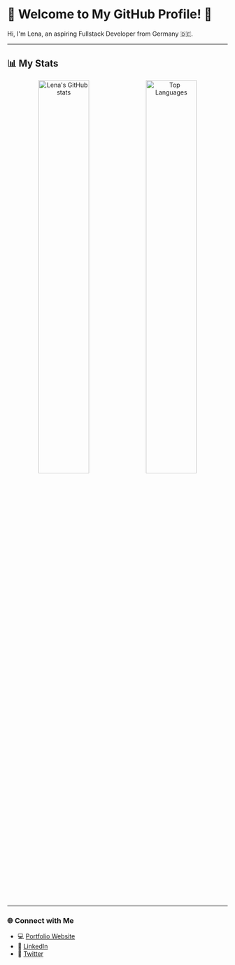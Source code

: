 # 🌟 Welcome to My GitHub Profile! 🌟

Hi, I'm Lena, an aspiring Fullstack Developer from Germany 🇩🇪.  

---

## 📊 My Stats

<div align="center">
    <img src="https://github-readme-stats.vercel.app/api?username=Lenam0n&show_icons=true&theme=material-palenight" alt="Lena's GitHub stats" width="48%">
    <img src="https://github-readme-stats.vercel.app/api/top-langs/?username=Lenam0n&langs_count=8&theme=material-palenight&hide=Shaderlab,HLSL,HTML,CSS" alt="Top Languages" width="48%">
</div>

---

### 🌐 Connect with Me
- 💻 [Portfolio Website](lenam0n.net)  
- 💬 [LinkedIn](https://www.linkedin.com/in/lenam0n/)  
- 🌈 [Twitter](https://x.com/Lenam0n)

